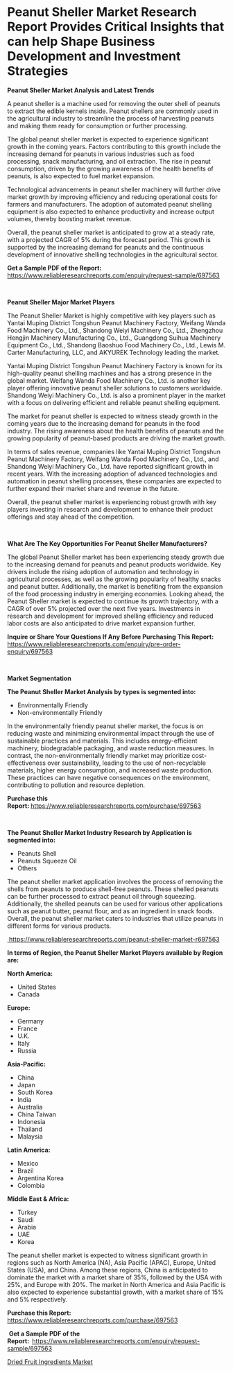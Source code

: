 <p><h1>Peanut Sheller Market Research Report Provides Critical Insights that can help Shape Business Development and Investment Strategies</h1></p><p><strong>Peanut Sheller Market Analysis and Latest Trends</strong></p>
<p><p>A peanut sheller is a machine used for removing the outer shell of peanuts to extract the edible kernels inside. Peanut shellers are commonly used in the agricultural industry to streamline the process of harvesting peanuts and making them ready for consumption or further processing.</p><p>The global peanut sheller market is expected to experience significant growth in the coming years. Factors contributing to this growth include the increasing demand for peanuts in various industries such as food processing, snack manufacturing, and oil extraction. The rise in peanut consumption, driven by the growing awareness of the health benefits of peanuts, is also expected to fuel market expansion.</p><p>Technological advancements in peanut sheller machinery will further drive market growth by improving efficiency and reducing operational costs for farmers and manufacturers. The adoption of automated peanut shelling equipment is also expected to enhance productivity and increase output volumes, thereby boosting market revenue.</p><p>Overall, the peanut sheller market is anticipated to grow at a steady rate, with a projected CAGR of 5% during the forecast period. This growth is supported by the increasing demand for peanuts and the continuous development of innovative shelling technologies in the agricultural sector.</p></p>
<p><strong>Get a Sample PDF of the Report:&nbsp;</strong> <a href="https://www.reliableresearchreports.com/enquiry/request-sample/697563">https://www.reliableresearchreports.com/enquiry/request-sample/697563</a></p>
<p>&nbsp;</p>
<p><strong>Peanut Sheller Major Market Players</strong></p>
<p><p>The Peanut Sheller Market is highly competitive with key players such as Yantai Muping District Tongshun Peanut Machinery Factory, Weifang Wanda Food Machinery Co., Ltd., Shandong Weiyi Machinery Co., Ltd., Zhengzhou Hengjin Machinery Manufacturing Co., Ltd., Guangdong Suihua Machinery Equipment Co., Ltd., Shandong Baoshuo Food Machinery Co., Ltd., Lewis M. Carter Manufacturing, LLC, and AKYUREK Technology leading the market.</p><p>Yantai Muping District Tongshun Peanut Machinery Factory is known for its high-quality peanut shelling machines and has a strong presence in the global market. Weifang Wanda Food Machinery Co., Ltd. is another key player offering innovative peanut sheller solutions to customers worldwide. Shandong Weiyi Machinery Co., Ltd. is also a prominent player in the market with a focus on delivering efficient and reliable peanut shelling equipment.</p><p>The market for peanut sheller is expected to witness steady growth in the coming years due to the increasing demand for peanuts in the food industry. The rising awareness about the health benefits of peanuts and the growing popularity of peanut-based products are driving the market growth.</p><p>In terms of sales revenue, companies like Yantai Muping District Tongshun Peanut Machinery Factory, Weifang Wanda Food Machinery Co., Ltd., and Shandong Weiyi Machinery Co., Ltd. have reported significant growth in recent years. With the increasing adoption of advanced technologies and automation in peanut shelling processes, these companies are expected to further expand their market share and revenue in the future.</p><p>Overall, the peanut sheller market is experiencing robust growth with key players investing in research and development to enhance their product offerings and stay ahead of the competition.</p></p>
<p>&nbsp;</p>
<p><strong>What Are The Key Opportunities For Peanut Sheller Manufacturers?</strong></p>
<p><p>The global Peanut Sheller market has been experiencing steady growth due to the increasing demand for peanuts and peanut products worldwide. Key drivers include the rising adoption of automation and technology in agricultural processes, as well as the growing popularity of healthy snacks and peanut butter. Additionally, the market is benefiting from the expansion of the food processing industry in emerging economies. Looking ahead, the Peanut Sheller market is expected to continue its growth trajectory, with a CAGR of over 5% projected over the next five years. Investments in research and development for improved shelling efficiency and reduced labor costs are also anticipated to drive market expansion further.</p></p>
<p><strong>Inquire or Share Your Questions If Any Before Purchasing This Report:</strong> <a href="https://www.reliableresearchreports.com/enquiry/pre-order-enquiry/697563">https://www.reliableresearchreports.com/enquiry/pre-order-enquiry/697563</a></p>
<p>&nbsp;</p>
<p><strong>Market Segmentation</strong></p>
<p><strong>The Peanut Sheller Market Analysis by types is segmented into:</strong></p>
<p><ul><li>Environmentally Friendly</li><li>Non-environmentally Friendly</li></ul></p>
<p><p>In the environmentally friendly peanut sheller market, the focus is on reducing waste and minimizing environmental impact through the use of sustainable practices and materials. This includes energy-efficient machinery, biodegradable packaging, and waste reduction measures. In contrast, the non-environmentally friendly market may prioritize cost-effectiveness over sustainability, leading to the use of non-recyclable materials, higher energy consumption, and increased waste production. These practices can have negative consequences on the environment, contributing to pollution and resource depletion.</p></p>
<p><strong>Purchase this Report:&nbsp;</strong><a href="https://www.reliableresearchreports.com/purchase/697563">https://www.reliableresearchreports.com/purchase/697563</a></p>
<p>&nbsp;</p>
<p><strong>The Peanut Sheller Market Industry Research by Application is segmented into:</strong></p>
<p><ul><li>Peanuts Shell</li><li>Peanuts Squeeze Oil</li><li>Others</li></ul></p>
<p><p>The peanut sheller market application involves the process of removing the shells from peanuts to produce shell-free peanuts. These shelled peanuts can be further processed to extract peanut oil through squeezing. Additionally, the shelled peanuts can be used for various other applications such as peanut butter, peanut flour, and as an ingredient in snack foods. Overall, the peanut sheller market caters to industries that utilize peanuts in different forms for various products.</p></p>
<p><a href="https://www.reliableresearchreports.com/peanut-sheller-market-r697563">&nbsp;https://www.reliableresearchreports.com/peanut-sheller-market-r697563</a></p>
<p><strong>In terms of Region, the Peanut Sheller Market Players available by Region are:</strong></p>
<p>
    <p> <strong> North America: </strong>
        <ul>
            <li>United States</li>
            <li>Canada</li>
        </ul>
        </p> 
    <p> <strong> Europe: </strong>
        <ul>
            <li>Germany</li>
            <li>France</li>
            <li>U.K.</li>
            <li>Italy</li>
            <li>Russia</li>
        </ul>
        </p> 
    <p> <strong> Asia-Pacific: </strong>
        <ul>
            <li>China</li>
            <li>Japan</li>
            <li>South Korea</li>
            <li>India</li>
            <li>Australia</li>
            <li>China Taiwan</li>
            <li>Indonesia</li>
            <li>Thailand</li>
            <li>Malaysia</li>
        </ul>
        </p> 
    <p> <strong> Latin America: </strong>
        <ul>
            <li>Mexico</li>
            <li>Brazil</li>
            <li>Argentina Korea</li>
            <li>Colombia</li>
        </ul>
        </p> 
    <p> <strong> Middle East & Africa: </strong>
        <ul>
            <li>Turkey</li>
            <li>Saudi</li>
            <li>Arabia</li>
            <li>UAE</li>
            <li>Korea</li>
        </ul>
    </p>
    </p>
<p><p>The peanut sheller market is expected to witness significant growth in regions such as North America (NA), Asia Pacific (APAC), Europe, United States (USA), and China. Among these regions, China is anticipated to dominate the market with a market share of 35%, followed by the USA with 25%, and Europe with 20%. The market in North America and Asia Pacific is also expected to experience substantial growth, with a market share of 15% and 5% respectively.</p></p>
<p><strong>Purchase this Report: </strong><a href="https://www.reliableresearchreports.com/purchase/697563">https://www.reliableresearchreports.com/purchase/697563</a></p>
<p>&nbsp;<strong>Get a Sample PDF of the Report:&nbsp;&nbsp;</strong><a href="https://www.reliableresearchreports.com/enquiry/request-sample/697563">https://www.reliableresearchreports.com/enquiry/request-sample/697563</a></p>
<p><strong></strong></p>
<p><p><a href="https://noble-drawer-34c.notion.site/Dried-Fruit-Ingredients-Market-Analysis-Its-CAGR-Market-Segmentation-and-Global-Industry-Overview-34736d949b6b4325990575a613db2127">Dried Fruit Ingredients Market</a></p></p>